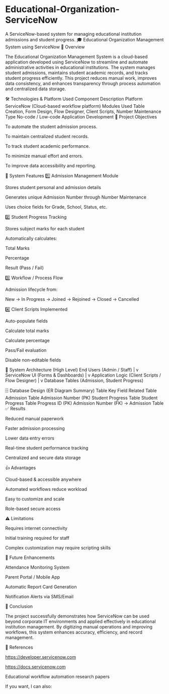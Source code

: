 # Educational-Organization-ServiceNow
A ServiceNow-based system for managing educational institution admissions and student progress.
🎓 Educational Organization Management System using ServiceNow
📌 Overview

The Educational Organization Management System is a cloud-based application developed using ServiceNow to streamline and automate administrative activities in educational institutions. The system manages student admissions, maintains student academic records, and tracks student progress efficiently.
This project reduces manual work, improves data consistency, and enhances transparency through process automation and centralized data storage.

🛠️ Technologies & Platform Used
Component	Description
Platform	ServiceNow (Cloud-based workflow platform)
Modules Used	Table Creation, Form Design, Flow Designer, Client Scripts, Number Maintenance
Type	No-code / Low-code Application Development
🎯 Project Objectives

To automate the student admission process.

To maintain centralized student records.

To track student academic performance.

To minimize manual effort and errors.

To improve data accessibility and reporting.

🧩 System Features
1️⃣ Admission Management Module

Stores student personal and admission details

Generates unique Admission Number through Number Maintenance

Uses choice fields for Grade, School, Status, etc.

2️⃣ Student Progress Tracking

Stores subject marks for each student

Automatically calculates:

Total Marks

Percentage

Result (Pass / Fail)

3️⃣ Workflow / Process Flow

Admission lifecycle from:

New → In Progress → Joined → Rejoined → Closed → Cancelled

4️⃣ Client Scripts Implemented

Auto-populate fields

Calculate total marks

Calculate percentage

Pass/Fail evaluation

Disable non-editable fields

📂 System Architecture (High Level)
End Users (Admin / Staff)
        |
        v
ServiceNow UI (Forms & Dashboards)
        |
        v
Application Logic (Client Scripts / Flow Designer)
        |
        v
Database Tables (Admission, Student Progress)

🗄️ Database Design (ER Diagram Summary)
Table	Key Field	Related Table
Admission Table	Admission Number (PK)	Student Progress Table
Student Progress Table	Progress ID (PK)	Admission Number (FK) → Admission Table
✅ Results

Reduced manual paperwork

Faster admission processing

Lower data entry errors

Real-time student performance tracking

Centralized and secure data storage

👍 Advantages

Cloud-based & accessible anywhere

Automated workflows reduce workload

Easy to customize and scale

Role-based secure access

⚠ Limitations

Requires internet connectivity

Initial training required for staff

Complex customization may require scripting skills

🚀 Future Enhancements

Attendance Monitoring System

Parent Portal / Mobile App

Automatic Report Card Generation

Notification Alerts via SMS/Email

📝 Conclusion

The project successfully demonstrates how ServiceNow can be used beyond corporate IT environments and applied effectively in educational institution management. By digitizing manual operations and improving workflows, this system enhances accuracy, efficiency, and record management.



🔗 References

https://developer.servicenow.com

https://docs.servicenow.com

Educational workflow automation research papers

If you want, I can also:
